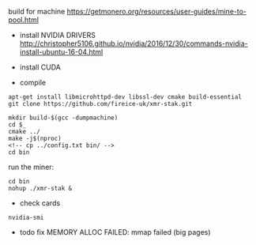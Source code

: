 build for machine
https://getmonero.org/resources/user-guides/mine-to-pool.html

- install NVIDIA DRIVERS
http://christopher5106.github.io/nvidia/2016/12/30/commands-nvidia-install-ubuntu-16-04.html

- install CUDA
- compile

```
apt-get install libmicrohttpd-dev libssl-dev cmake build-essential
git clone https://github.com/fireice-uk/xmr-stak.git

mkdir build-$(gcc -dumpmachine)
cd $_
cmake ../
make -j$(nproc)
<!-- cp ../config.txt bin/ -->
cd bin
```
run the miner:

```
cd bin
nohup ./xmr-stak &
```

- check cards
```
nvidia-smi
```

- todo
fix MEMORY ALLOC FAILED: mmap failed (big pages)
